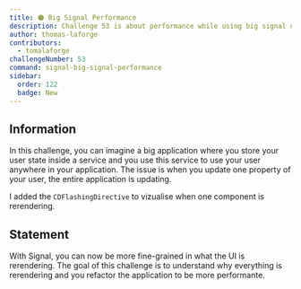 ```yaml
---
title: 🟠 Big Signal Performance
description: Challenge 53 is about performance while using big signal object
author: thomas-laforge
contributors:
  - tomalaforge
challengeNumber: 53
command: signal-big-signal-performance
sidebar:
  order: 122
  badge: New
---
```


## Information

In this challenge, you can imagine a big application where you store your user state inside a service and you use this service to use your user anywhere in your application.
The issue is when you update one property of your user, the entire application is updating.

I added the `CDFlashingDirective` to vizualise when one component is rerendering.

## Statement

With Signal, you can now be more fine-grained in what the UI is rerendering. The goal of this challenge is to understand why everything is rerendering and you refactor the application to be more performante.
